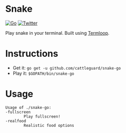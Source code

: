 # Snake
[![Go](https://github.com/cattleguard/snake-go/workflows/Go/badge.svg)](https://github.com/cattleguard/snake-go/actions?query=workflow%3AGo)
[![Twitter](https://img.shields.io/badge/twitter-@anthonytowry-green.svg)](https://twitter.com/anthonytowry)

Play snake in your terminal. Built using [Termloop](https://github.com/JoelOtter/termloop).

# Instructions
- Get it: `go get -u github.com/cattleguard/snake-go`
- Play it: `$GOPATH/bin/snake-go`

# Usage

    Usage of ./snake-go:
    -fullscreen
            Play fullscreen!
    -realfood
            Realistic food options
